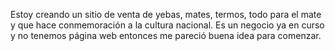 Estoy creando un sitio de venta de yebas, mates, termos, todo para el mate y que hace conmemoración a la cultura nacional. 
Es un negocio ya en curso y no tenemos página web entonces me pareció buena idea para comenzar.